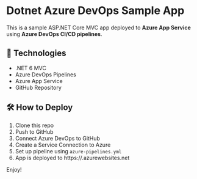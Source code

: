 # Dotnet Azure DevOps Sample App

This is a sample ASP.NET Core MVC app deployed to **Azure App Service** using **Azure DevOps CI/CD pipelines**.

## 🚀 Technologies

- .NET 6 MVC
- Azure DevOps Pipelines
- Azure App Service
- GitHub Repository

## 🛠 How to Deploy

1. Clone this repo
2. Push to GitHub
3. Connect Azure DevOps to GitHub
4. Create a Service Connection to Azure
5. Set up pipeline using `azure-pipelines.yml`
6. App is deployed to https://<your-app-name>.azurewebsites.net

Enjoy!
